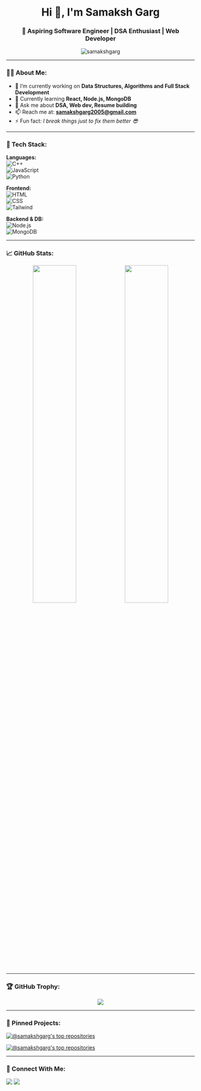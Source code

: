 <h1 align="center">Hi 👋, I'm Samaksh Garg</h1>
<h3 align="center">🚀 Aspiring Software Engineer | DSA Enthusiast | Web Developer</h3>

<p align="center">
  <img src="https://komarev.com/ghpvc/?username=samakshgarg&label=Profile%20views&color=0e75b6&style=flat" alt="samakshgarg" />
</p>

---

### 👨‍💻 About Me:
- 🔭 I’m currently working on **Data Structures, Algorithms and Full Stack Development**
- 🌱 Currently learning **React, Node.js, MongoDB**
- 💬 Ask me about **DSA, Web dev, Resume building**
- 📫 Reach me at: **samakshgarg2005@gmail.com**
- ⚡ Fun fact: *I break things just to fix them better 😎*

---

### 🚀 Tech Stack:

**Languages:**  
![C++](https://img.shields.io/badge/C++-blue.svg?style=flat&logo=c%2B%2B)  
![JavaScript](https://img.shields.io/badge/JavaScript-yellow.svg?style=flat&logo=javascript)  
![Python](https://img.shields.io/badge/Python-blue.svg?style=flat&logo=python)  

**Frontend:**  
![HTML](https://img.shields.io/badge/HTML5-E34F26?style=flat&logo=html5&logoColor=white)  
![CSS](https://img.shields.io/badge/CSS3-1572B6?style=flat&logo=css3&logoColor=white)  
![Tailwind](https://img.shields.io/badge/Tailwind_CSS-38B2AC?style=flat&logo=tailwind-css&logoColor=white)

**Backend & DB:**  
![Node.js](https://img.shields.io/badge/Node.js-339933?style=flat&logo=nodedotjs&logoColor=white)  
![MongoDB](https://img.shields.io/badge/MongoDB-4EA94B?style=flat&logo=mongodb&logoColor=white)

---

### 📈 GitHub Stats:

<p align="center">
  <img width="48%" src="https://github-readme-stats.vercel.app/api?username=samakshgarg&show_icons=true&theme=tokyonight" />
  <img width="48%" src="https://github-readme-streak-stats.herokuapp.com/?user=samakshgarg&theme=tokyonight" />
</p>

---

### 🏆 GitHub Trophy:

<p align="center">
  <img src="https://github-profile-trophy.vercel.app/?username=samakshgarg&theme=tokyonight&no-bg=true" />
</p>

---

### 📌 Pinned Projects:

[![@samakshgarg's top repositories](https://github-readme-stats.vercel.app/api/pin/?username=samakshgarg&repo=DSA-Leetcode&theme=tokyonight)](https://github.com/samakshgarg/DSA-Leetcode)

[![@samakshgarg's top repositories](https://github-readme-stats.vercel.app/api/pin/?username=samakshgarg&repo=ToDo-App-React&theme=tokyonight)](https://github.com/samakshgarg/ToDo-App-React)

---

### 🔗 Connect With Me:
<p>
  <a href="https://www.linkedin.com/in/samaksh-garg-b2b14b297/" target="_blank"><img src="https://img.shields.io/badge/-LinkedIn-blue?style=flat-square&logo=Linkedin&logoColor=white"/></a>
  <a href="mailto:samakshgarg2005@gmail.com"><img src="https://img.shields.io/badge/-Gmail-D14836?style=flat-square&logo=Gmail&logoColor=white"/></a>
</p>
